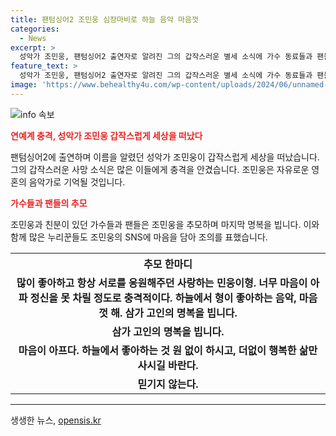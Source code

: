 ```yaml
---
title: 팬텀싱어2 조민웅 심장마비로 하늘 음악 마음껏 
categories:
  - News
excerpt: >
  성악가 조민웅, 팬텀싱어2 출연자로 알려진 그의 갑작스러운 별세 소식에 가수 동료들과 팬들이 애도의 메시지를 전하고 있습니다. 조민웅은 지난달 29일 숨진 채 발견되었으며, 심장마비로 인한 사인이라고 전해졌습니다. 동료 가수들은 그를 추모하며 고인의 명복을 빕니다. 팬들 또한 그를 그리워하며 마지막 인사를 전해왔습니다. 조민웅의 갑작스러운 별세 소식으로 연예계와 팬들은 큰 충격을 받고 있습니다.
feature_text: >
  성악가 조민웅, 팬텀싱어2 출연자로 알려진 그의 갑작스러운 별세 소식에 가수 동료들과 팬들이 애도의 메시지를 전하고 있습니다. 조민웅은 지난달 29일 숨진 채 발견되었으며, 심장마비로 인한 사인이라고 전해졌습니다. 동료 가수들은 그를 추모하며 고인의 명복을 빕니다. 팬들 또한 그를 그리워하며 마지막 인사를 전해왔습니다. 조민웅의 갑작스러운 별세 소식으로 연예계와 팬들은 큰 충격을 받고 있습니다.
image: 'https://www.behealthy4u.com/wp-content/uploads/2024/06/unnamed-file.png'
---
```


<p><img src="https://www.behealthy4u.com/wp-content/uploads/2024/06/unnamed-file.png" alt="info 속보" /></p>

<p><b><span style="color: #ee2323;">연예계 충격, 성악가 조민웅 갑작스럽게 세상을 떠났다</span></b></p>

<p data-ke-size="size16">팬텀싱어2에 출연하며 이름을 알렸던 성악가 조민웅이 갑작스럽게 세상을 떠났습니다. 그의 갑작스러운 사망 소식은 많은 이들에게 충격을 안겼습니다. 조민웅은 자유로운 영혼의 음악가로 기억될 것입니다.</p>

<p><b><span style="color: #ee2323;">가수들과 팬들의 추모</span></b></p>

<p data-ke-size="size16">조민웅과 친분이 있던 가수들과 팬들은 조민웅을 추모하며 마지막 명복을 빕니다. 이와 함께 많은 누리꾼들도 조민웅의 SNS에 마음을 담아 조의를 표했습니다.</p>

<table>
  <tr>
    <th>추모 한마디</th>
  </tr>
  <tr>
    <td style="text-align: center; height: 17px;"><b>많이 좋아하고 항상 서로를 응원해주던 사랑하는 민웅이형. 너무 마음이 아파 정신을 못 차릴 정도로 충격적이다. 하늘에서 형이 좋아하는 음악, 마음껏 해. 삼가 고인의 명복을 빕니다.</b></td>
  </tr>
  <tr>
    <td style="text-align: center; height: 17px;"><b>삼가 고인의 명복을 빕니다.</b></td>
  </tr>
  <tr>
    <td style="text-align: center; height: 17px;"><b>마음이 아프다. 하늘에서 좋아하는 것 원 없이 하시고, 더없이 행복한 삶만 사시길 바란다.</b></td>
  </tr>
  <tr>
    <td style="text-align: center; height: 17px;"><b>믿기지 않는다.</b></td>
  </tr>
</table>

<hr>

<p data-ke-size="size16"></p>
생생한 뉴스, <a href="https://opensis.kr" rel="dofollow">opensis.kr</a>


